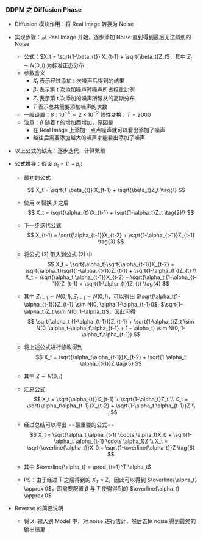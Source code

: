 ### DDPM 之 Diffusion Phase

- Diffusion 模块作用：将 Real Image 转换为 Noise

- 实现步骤：从 Real Image 开始，逐步添加 Noise 直到得到最后无法辨别的 Noise
  
  - 公式：$X_t = \sqrt{1-\beta_{t}} X_{t-1} + \sqrt{\beta_t}Z_t$，其中 $Z_t \sim N(0, I)$ 为标准正态分布
  - 参数含义
    - $X_t$ 表示经过添加 t 次噪声后得到的结果
    - $\beta_t$ 表示第 t 次添加噪声时噪声所占权重比例
    - $Z_t$ 表示第 t 次添加的噪声所服从的高斯分布
    - $T$ 表示总共需要添加噪声的次数
  - 一般设置：$\beta: 10^{-4} \sim 2 \times 10^{-2}$ 线性变换，$T = 2000$
  - 注意：$\beta$ 随着 $t$ 的增加而增加，原因是
    - 在 Real Image 上添加一点点噪声就可以看出添加了噪声
    - 越往后需要添加越大的噪声才能看出添加了噪声 
  
- 以上公式的缺点：逐步迭代，计算繁琐

- 公式推导：假设 $\alpha_t = (1-\beta_t)$

  - 最初的公式

  $$
  X_t = \sqrt{1-\beta_{t}} X_{t-1} + \sqrt{\beta_t}Z_t \tag{1}
  $$

  - 使用 $\alpha$ 替换 $\beta$ 之后
    $$
    X_t = \sqrt{\alpha_{t}}X_{t-1} + \sqrt{1-\alpha_t}Z_t \tag{2}\\
    $$

  - 下一步迭代公式
    $$
    X_{t-1} = \sqrt{\alpha_{t-1}}X_{t-2} + \sqrt{1-\alpha_{t-1}}Z_{t-1} \tag{3}
    $$

  - 将公式 (3) 带入到公式 (2) 中
    $$
    X_t = \sqrt{\alpha_t}\sqrt{\alpha_{t-1}}X_{t-2} + \sqrt{\alpha_t}\sqrt{1-\alpha_{t-1}}Z_{t-1} + \sqrt{1-\alpha_{t}}Z_{t} \\
    X_t = \sqrt{\alpha_t \alpha_{t-1}}X_{t-2} + \sqrt{\alpha_t (1-\alpha_{t-1})}Z_{t-1} + \sqrt{1-\alpha_{t}}Z_{t} \tag{4}
    $$

  - 其中 $Z_{t-1} \sim N(0, I), Z_{t-1} \sim N(0, I)$，可以得出 $\sqrt{\alpha_t(1-\alpha_{t-1})}Z_{t-1} \sim N(0, \alpha(1-\alpha_{t-1}))$, $\sqrt{1-\alpha_t}Z_t \sim N(0, 1-\alpha_t)$，因此可得
    $$
    \sqrt{\alpha_t (1-\alpha_{t-1})}Z_{t-1} + \sqrt{1-\alpha_t}Z_t  \sim N(0, \alpha_t-\alpha_t\alpha_{t-1} + 1 - \alpha_t) \sim N(0, 1-\alpha_t\alpha_{t-1})
    $$

  - 将上述公式进行修改得到
    $$
    X_t = \sqrt{\alpha_t\alpha_{t-1}}X_{t-2} + \sqrt{1-\alpha_t \alpha_{t-1}}Z \tag{5}
    $$

  - 其中 $Z \sim N(0, I)$

  - 汇总公式
    $$
    X_t = \sqrt{\alpha_{t}}X_{t-1} + \sqrt{1-\alpha_t}Z_t \\
    X_t = \sqrt{\alpha_t\alpha_{t-1}}X_{t-2} + \sqrt{1-\alpha_t \alpha_{t-1}}Z \\
    ...
    $$

  - 经过总结可以得出 ==最重要的公式==
    $$
    X_t = \sqrt{\alpha_t \alpha_{t-1} \cdots \alpha_1}X_0 + \sqrt{1-\alpha_t \alpha_{t-1} \cdots \alpha_1}Z \\
    X_t = \sqrt{\overline{\alpha_t}}X_0 + \sqrt{1-\overline{\alpha_t}}Z \tag{6}
    $$

  - 其中 $\overline{\alpha_t} = \prod_{t=1}^T \alpha_t$

  - PS：由于经过 T 之后得到的 $X_T$ $\approx$ Z，因此可以得到 $\overline{\alpha_t} \approx 0$，即需要配置 $\beta$ 与 $T$ 使得得到的 $\overline{\alpha_t} \approx 0$ 



- Reverse 的简要说明
  - 将 $X_t$ 输入到 Model 中，对 noise 进行估计，然后去掉 noise 得到最终的输出结果 
